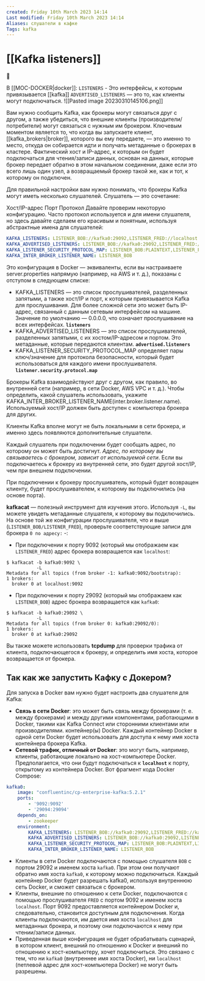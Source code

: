 ```yaml
---
created: Friday 10th March 2023 14:14
Last modified: Friday 10th March 2023 14:14
Aliases: слушатели в кафке
Tags: kafka
---
```


# [[Kafka listeners]]

📌

В [[MOC-DOCKER|docker]]:
`LISTENERS` - Это интерфейсы, к которым привязывается [[kafka]] 
`ADVERTISED_LISTENERS` — это то, как клиенты могут подключаться.
![[Pasted image 20230310145106.png]]


Вам нужно сообщить Kafka, как брокеры могут связаться друг с другом, а также убедиться, что внешние клиенты (производители/потребители) могут связаться с нужным им брокером.
Ключевым моментом является то, что когда вы запускаете клиент, [[kafka_brokers|broker]], которого вы ему передаете, — это именно то место, откуда он собирается идти и получать метаданные о брокерах в кластере. 
Фактический хост и IP-адрес, к которым он будет подключаться для чтения/записи данных, основан на данных, которые брокер передает обратно в этом начальном соединении, даже если это всего лишь один узел, а возвращаемый брокер такой же, как и тот, к которому он подключен. 

Для правильной настройки вам нужно понимать, что брокеры Kafka могут иметь несколько слушателей. Слушатель — это сочетание:

Хост/IP-адрес
Порт
Протокол
Давайте проверим некоторую конфигурацию. Часто протокол используется и для имени слушателя, но здесь давайте сделаем его красивым и понятным, используя абстрактные имена для слушателей:

```yaml
KAFKA_LISTENERS: LISTENER_BOB://kafka0:29092,LISTENER_FRED://localhost:9092
KAFKA_ADVERTISED_LISTENERS: LISTENER_BOB://kafka0:29092,LISTENER_FRED://localhost:9092
KAFKA_LISTENER_SECURITY_PROTOCOL_MAP: LISTENER_BOB:PLAINTEXT,LISTENER_FRED:PLAINTEXT
KAFKA_INTER_BROKER_LISTENER_NAME: LISTENER_BOB
```

Это конфигурация в Docker — эквиваленты, если вы настраиваете server.properties напрямую (например, на AWS и т. д.), показаны с отступом в следующем списке:

- KAFKA_LISTENERS — это список прослушивателей, разделенных запятыми, а также хост/IP и порт, к которым привязывается Kafka для прослушивания. Для более сложной сети это может быть IP-адрес, связанный с данным сетевым интерфейсом на машине. Значение по умолчанию — 0.0.0.0, что означает прослушивание на всех интерфейсах.
	**`listeners`**
- KAFKA_ADVERTISED_LISTENERS — это список прослушивателей, разделенных запятыми, с их хостом/IP-адресом и портом. Это метаданные, которые передаются клиентам.
	**`advertised.listeners`**
- KAFKA_LISTENER_SECURITY_PROTOCOL_MAP определяет пары ключ/значение для протокола безопасности, который будет использоваться для каждого имени прослушивателя.
	**`listener.security.protocol.map`**

Брокеры Kafka взаимодействуют друг с другом, как правило, во внутренней сети (например, в сети Docker, AWS VPC и т. д.). Чтобы определить, какой слушатель использовать, укажите KAFKA_INTER_BROKER_LISTENER_NAME(inter.broker.listener.name). Используемый хост/IP должен быть доступен с компьютера брокера для других.

Клиенты Kafka вполне могут не быть локальными в сети брокера, и именно здесь появляются дополнительные слушатели.

Каждый слушатель при подключении будет сообщать адрес, по которому он может быть достигнут. *Адрес, по которому вы связываетесь с брокером, зависит от используемой сети*. Если вы подключаетесь к брокеру из внутренней сети, это будет другой хост/IP, чем при внешнем подключении.

При подключении к брокеру прослушиватель, который будет возвращен клиенту, будет прослушивателем, к которому вы подключились (на основе порта).

**kafkacat** — полезный инструмент для изучения этого. Используя `-L`, вы можете увидеть метаданные слушателя, к которому вы подключились. На основе той же конфигурации прослушивателя, что и выше (`LISTENER_BOB/LISTENER_FRED`), проверьте соответствующие записи для брокера `0 по адресу:` -:

- При подключении к порту 9092 (который мы отображаем как `LISTENER_FRED`) адрес брокера возвращается как `localhost`:
```shell
$ kafkacat -b kafka0:9092 \
           -L
Metadata for all topics (from broker -1: kafka0:9092/bootstrap):
1 brokers:
  broker 0 at localhost:9092
```

- При подключении к порту 29092 (который мы отображаем как `LISTENER_BOB`) адрес брокера возвращается как `kafka0`:
```shell
$ kafkacat -b kafka0:29092 \
           -L
Metadata for all topics (from broker 0: kafka0:29092/0):
1 brokers:
  broker 0 at kafka0:29092
```

Вы также можете использовать **tcpdump** для проверки трафика от клиента, подключающегося к брокеру, и определить имя хоста, которое возвращается от брокера.

## Так как же запустить Кафку с Докером?
Для запуска в Docker вам нужно будет настроить два слушателя для Kafka:

- **Связь в сети Docker**: это может быть связь между брокерами (т. е. между брокерами) и между другими компонентами, работающими в Docker, такими как Kafka Connect или сторонними клиентами или производителями. контейнер(ы) Docker. Каждый контейнер Docker в одной сети Docker будет использовать для доступа к нему имя хоста контейнера брокера Kafka.
- **Сетевой трафик, отличный от Docker**: это могут быть, например, клиенты, работающие локально на хост-компьютере Docker. Предполагается, что они будут подключаться к **`localhost`** к порту, открытому из контейнера Docker. 
Вот фрагмент кода Docker Compose:
```yaml
kafka0:
	image: "confluentinc/cp-enterprise-kafka:5.2.1"
	ports:
		- '9092:9092'
		- '29094:29094'
	depends_on:
		- zookeeper
	environment:
		KAFKA_LISTENERS: LISTENER_BOB://kafka0:29092,LISTENER_FRED://kafka0:9092,LISTENER_ALICE://kafka0:29094
		KAFKA_ADVERTISED_LISTENERS: LISTENER_BOB://kafka0:29092,LISTENER_FRED://localhost:9092,LISTENER_ALICE://never-gonna-give-you-up:29094
		KAFKA_LISTENER_SECURITY_PROTOCOL_MAP: LISTENER_BOB:PLAINTEXT,LISTENER_FRED:PLAINTEXT,LISTENER_ALICE:PLAINTEXT
		KAFKA_INTER_BROKER_LISTENER_NAME: LISTENER_BOB
```

- Клиенты в сети Docker подключаются с помощью слушателя `BOB` с портом 29092 и именем хоста `kafka0`. При этом они получают обратно имя хоста `kafka0`, к которому можно подключиться. Каждый контейнер Docker будет разрешать kafka0, используя внутреннюю сеть Docker, и сможет связаться с брокером.
- Клиенты, внешние по отношению к сети Docker, подключаются с помощью прослушивателя `FRED` с портом 9092 и именем хоста `localhost`. Порт 9092 предоставляется контейнером Docker и, следовательно, становится доступным для подключения. Когда клиенты подключаются, им дается имя хоста `localhost` для метаданных брокера, и поэтому они подключаются к нему при чтении/записи данных.
- Приведенная выше конфигурация не будет обрабатывать сценарий, в котором клиент, внешний по отношению к Docker и внешний по отношению к хост-компьютеру, хочет подключиться. Это связано с тем, что ни `kafka0` (внутреннее имя хоста Docker), ни `localhost` (петлевой адрес для хост-компьютера Docker) не могут быть разрешены.